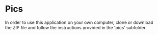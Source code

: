 # Pics
In order to use this application on your own computer, clone or download the ZIP file and follow the instructions provided in the 'pics' subfolder.
